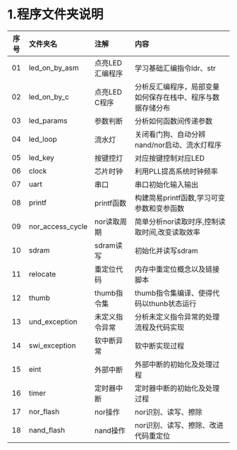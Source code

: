 # 1.程序文件夹说明

| 序号 | 文件夹名 | 注解 | 内容 | 
| :---: | :--- | :--- | :--- |
| 01 | led_on_by_asm | 点亮LED汇编程序 | 学习基础汇编指令ldr、str | 
| 02 | led_on_by_c | 点亮LED C程序| 分析反汇编程序，局部变量如何保存在栈中、程序与数据存储分布 |
| 03 | led_params | 参数判断 | 分析如何函数间传递参数 | 
| 04 | led_loop | 流水灯 | 关闭看门狗、自动分辨nand/nor启动、流水灯程序 | 
| 05 | led_key | 按键控灯 | 对应按键控制对应LED | 
| 06 | clock | 芯片时钟 | 利用PLL提高系统时钟频率 |
| 07 | uart | 串口 | 串口初始化输入输出 | 
| 08 | printf | printf函数 | 构建简易printf函数,学习可变参数和变参函数 | 
| 09 | nor_access_cycle | nor读取周期 | 简单分析nor读取时序,控制读取时间,改变读取效率 |
| 10 | sdram | sdram读写 | 初始化并读写sdram | 
| 11 | relocate | 重定位代码 | 内存中重定位概念以及链接脚本 | 
| 12 | thumb | thumb指令集 | thumb指令集编译、使得代码以thunb状态运行 | 
| 13 | und_exception | 未定义指令异常 | 分析未定义指令异常的处理流程及代码实现 | 
| 14 | swi_exception | 软中断异常 | 软中断实现过程 | 
| 15 | eint | 外部中断 | 外部中断的初始化及处理过程 | 
| 16 | timer | 定时器中断 | 定时器中断的初始化及处理过程 | 
| 17 | nor_flash | nor操作 | nor识别、读写、擦除 | 
| 18 | nand_flash | nand操作 | nor识别、读写、擦除、改进代码重定位 | 
